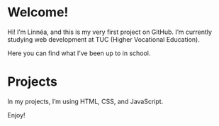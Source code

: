 <h1>Welcome!</h1>

  <p>Hi! I’m Linnéa, and this is my very first project on GitHub. I’m currently studying web development at TUC (Higher Vocational Education).

Here you can find what I’ve been up to in school. 
</p>

<h1>Projects</h1>
<p>In my projects, I’m using HTML, CSS, and JavaScript.

Enjoy!
</p>

